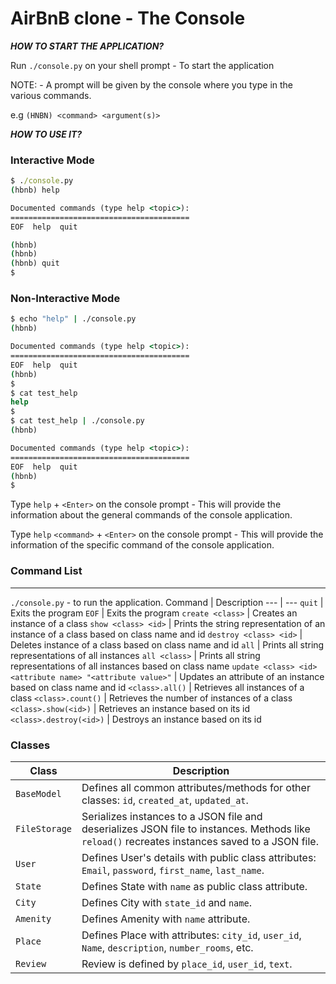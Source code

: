 # AirBnB clone - The Console

***HOW TO START THE APPLICATION?***

Run `./console.py` on your shell prompt - To start the application

NOTE: - A prompt will be given by the console where you type in the various commands.

e.g `(HNBN) <command> <argument(s)>`

***HOW TO USE IT?***

### Interactive Mode

```cmd
$ ./console.py
(hbnb) help

Documented commands (type help <topic>):
========================================
EOF  help  quit

(hbnb)
(hbnb)
(hbnb) quit
$
```

### Non-Interactive Mode

```cmd
$ echo "help" | ./console.py
(hbnb)

Documented commands (type help <topic>):
========================================
EOF  help  quit
(hbnb)
$
$ cat test_help
help
$
$ cat test_help | ./console.py
(hbnb)

Documented commands (type help <topic>):
========================================
EOF  help  quit
(hbnb)
$
```

Type `help` + `<Enter>` on the console prompt - This will provide the information about
the general commands of the console application.

Type `help` `<command>` + `<Enter>` on the console prompt - This will provide the information
of the specific command of the console application.

### Command List
----------------

`./console.py` - to run the application.
Command | Description
--- | ---
`quit` | Exits the program
`EOF` | Exits the program
`create <class>` | Creates an instance of a class
`show <class> <id>` | Prints the string representation of an instance of a class based on class name and id
`destroy <class> <id>` | Deletes instance of a class based on class name and id
`all` | Prints all string representations of all instances
`all <class>` | Prints all string representations of all instances based on class name
`update <class> <id> <attribute name> "<attribute value>"` | Updates an attribute of an instance based on class name and id
`<class>.all()` | Retrieves all instances of a class
`<class>.count()` | Retrieves the number of instances of a class
`<class>.show(<id>)` | Retrieves an instance based on its id
`<class>.destroy(<id>)` | Destroys an instance based on its id

### Classes

Class   |   Description
--- | ---
`BaseModel` | Defines all common attributes/methods for other classes: `id`, `created_at`, `updated_at`.
`FileStorage` | Serializes instances to a JSON file and deserializes JSON file to instances. Methods like `reload()` recreates instances saved to a JSON file.
`User` | Defines User's details with public class attributes: `Email`, `password`, `first_name`, `last_name`.
`State` | Defines State with `name` as public class attribute.
`City` | Defines City with `state_id` and `name`.
`Amenity` | Defines Amenity with `name` attribute.
`Place` | Defines Place with attributes: `city_id`, `user_id`, `Name`, `description`, `number_rooms`, etc.
`Review` | Review is defined by `place_id`, `user_id`, `text`.
